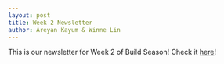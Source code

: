 ```yaml
---
layout: post
title: Week 2 Newsletter
author: Areyan Kayum & Winne Lin
---
```

This is our newsletter for Week 2 of Build Season! Check it [here](https://drive.google.com/open?id=1X8x48Kv8ZUWduD-D0BRRdYICF9F9cMTG)!
